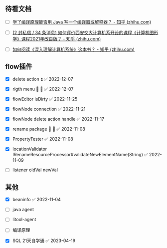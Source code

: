## 待看文档

- [ ] [学了编译原理能否用 Java 写一个编译器或解释器？ - 知乎 (zhihu.com)](https://www.zhihu.com/question/39835953)
- [ ] [(2 封私信 / 34 条消息) 如何评价西安交大计算机系开设的课程《计算机图形学》课程2021年改良版？ - 知乎 (zhihu.com)](https://www.zhihu.com/question/500385117/answer/2546569612)
- [ ] [如何阅读《深入理解计算机系统》这本书？ - 知乎 (zhihu.com)](https://www.zhihu.com/question/20402534/answer/2655186100)


## flow插件

- [x] delete action ⏫ ✅ 2022-12-07
- [x] rigth menu 🛫 📅 ✅ 2022-12-07
- [x] flowEditor isDirty ✅ 2022-11-25
- [x] flowNode connection ✅ 2022-11-21
- [x] flowNode delete action handle ✅ 2022-11-17
- [x] rename package 🛫 📅 ✅ 2022-11-08
- [x] PropertyTester ✅ 2022-11-08
- [x] locationValidator IRenameResourceProcessor#validateNewElementName(String) ✅ 2022-11-09
- [ ] listener oldVal newVal





## 其他

- [x] beaninfo ✅ 2022-11-04
- [ ] java agent
- [ ] litool-agent
- [ ] 编译原理
- [x] SQL 21天自学通 ✅ 2023-04-19




